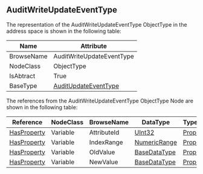 <!-- objecttype -->
## AuditWriteUpdateEventType
The representation of the AuditWriteUpdateEventType ObjectType in the address space is shown in the following table:  

|Name|Attribute|
|---|---|
|BrowseName|AuditWriteUpdateEventType|
|NodeClass|ObjectType|
|IsAbtract|True|
|BaseType|[AuditUpdateEventType](../../../Part5/ObjectTypes/AuditUpdateEventType/readme.md)|

The references from the AuditWriteUpdateEventType ObjectType Node are shown in the following table:  

|Reference|NodeClass|BrowseName|DataType|TypeDefinition|ModellingRule|
|---|---|---|---|---|---|
|[HasProperty](../../../Part3/ReferenceTypes/HasProperty/readme.md)|Variable|AttributeId|[UInt32](../../../Part3/DataTypes/UInt32/readme.md)|[PropertyType](../../Part5/VariableTypes/PropertyType/readme.md)|[Mandatory](../../Objects/Mandatory/readme.md)|
|[HasProperty](../../../Part3/ReferenceTypes/HasProperty/readme.md)|Variable|IndexRange|[NumericRange](../../../Part4/DataTypes/NumericRange/readme.md)|[PropertyType](../../Part5/VariableTypes/PropertyType/readme.md)|[Mandatory](../../Objects/Mandatory/readme.md)|
|[HasProperty](../../../Part3/ReferenceTypes/HasProperty/readme.md)|Variable|OldValue|[BaseDataType](../../../Part3/DataTypes/BaseDataType/readme.md)|[PropertyType](../../Part5/VariableTypes/PropertyType/readme.md)|[Mandatory](../../Objects/Mandatory/readme.md)|
|[HasProperty](../../../Part3/ReferenceTypes/HasProperty/readme.md)|Variable|NewValue|[BaseDataType](../../../Part3/DataTypes/BaseDataType/readme.md)|[PropertyType](../../Part5/VariableTypes/PropertyType/readme.md)|[Mandatory](../../Objects/Mandatory/readme.md)|

